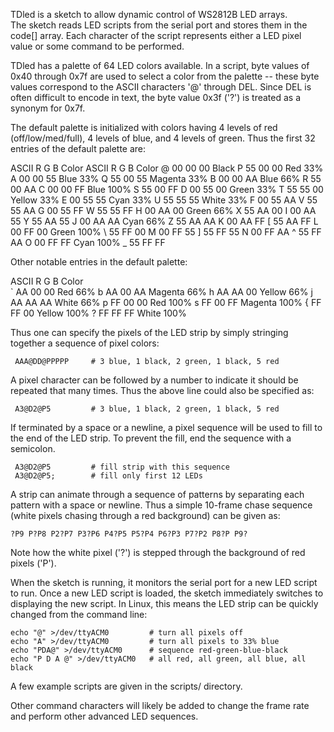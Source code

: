 TDled is a sketch to allow dynamic control of WS2812B LED arrays.  
The sketch reads LED scripts from the serial port and stores 
them in the code[] array.  Each character of the script represents
either a LED pixel value or some command to be performed.

TDled has a palette of 64 LED colors available.  In a script, byte
values of 0x40 through 0x7f are used to select a color from the
palette -- these byte values correspond to the ASCII characters '@'
through DEL.  Since DEL is often difficult to encode in text, the
byte value 0x3f ('?') is treated as a synonym for 0x7f.

The default palette is initialized with colors having 4 levels of
red (off/low/med/full), 4 levels of blue, and 4 levels of green.
Thus the first 32 entries of the default palette are:

   ASCII   R   G   B       Color           ASCII   R   G   B       Color
     @     00  00  00      Black             P     55  00  00      Red 33%
     A     00  00  55      Blue 33%          Q     55  00  55      Magenta 33%
     B     00  00  AA      Blue 66%          R     55  00  AA
     C     00  00  FF      Blue 100%         S     55  00  FF
     D     00  55  00      Green 33%         T     55  55  00      Yellow 33%
     E     00  55  55      Cyan 33%          U     55  55  55      White 33%
     F     00  55  AA                        V     55  55  AA
     G     00  55  FF                        W     55  55  FF
     H     00  AA  00      Green 66%         X     55  AA  00
     I     00  AA  55                        Y     55  AA  55
     J     00  AA  AA      Cyan 66%          Z     55  AA  AA
     K     00  AA  FF                        [     55  AA  FF
     L     00  FF  00      Green 100%        \     55  FF  00
     M     00  FF  55                        ]     55  FF  55
     N     00  FF  AA                        ^     55  FF  AA
     O     00  FF  FF      Cyan 100%         _     55  FF  FF

Other notable entries in the default palette:

   ASCII   R   G   B       Color           
     `     AA  00  00      Red 66%
     b     AA  00  AA      Magenta 66%
     h     AA  AA  00      Yellow 66%
     j     AA  AA  AA      White 66%
     p     FF  00  00      Red 100%
     s     FF  00  FF      Magenta 100%
     {     FF  FF  00      Yellow 100%
     ?     FF  FF  FF      White 100%

Thus one can specify the pixels of the LED strip by simply stringing together
a sequence of pixel colors:

     AAA@DD@PPPPP     # 3 blue, 1 black, 2 green, 1 black, 5 red

A pixel character can be followed by a number to indicate it should be 
repeated that many times.  Thus the above line could also be specified as:

     A3@D2@P5         # 3 blue, 1 black, 2 green, 1 black, 5 red

If terminated by a space or a newline, a pixel sequence will
be used to fill to the end of the LED strip.  To prevent the fill,
end the sequence with a semicolon.

     A3@D2@P5         # fill strip with this sequence
     A3@D2@P5;        # fill only first 12 LEDs

A strip can animate through a sequence of patterns by separating each
pattern with a space or newline.  Thus a simple 10-frame chase sequence
(white pixels chasing through a red background) can be given as:

    ?P9 P?P8 P2?P7 P3?P6 P4?P5 P5?P4 P6?P3 P7?P2 P8?P P9?

Note how the white pixel ('?') is stepped through the background of red
pixels ('P').

When the sketch is running, it monitors the serial port for a new
LED script to run.  Once a new LED script is loaded, the sketch immediately
switches to displaying the new script.  In Linux, this means the LED
strip can be quickly changed from the command line:

    echo "@" >/dev/ttyACM0         # turn all pixels off
    echo "A" >/dev/ttyACM0         # turn all pixels to 33% blue
    echo "PDA@" >/dev/ttyACM0      # sequence red-green-blue-black
    echo "P D A @" >/dev/ttyACM0   # all red, all green, all blue, all black

A few example scripts are given in the scripts/ directory.

Other command characters will likely be added to change the frame rate
and perform other advanced LED sequences.
